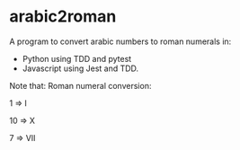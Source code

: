 # arabic2roman
A program to convert arabic numbers to roman numerals in:
- Python using TDD and pytest
- Javascript using Jest and TDD.


Note that:
Roman numeral conversion:

1  => I

10 => X

7  => VII
